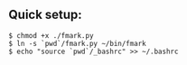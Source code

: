 ## Quick setup:

    $ chmod +x ./fmark.py
    $ ln -s `pwd`/fmark.py ~/bin/fmark
    $ echo "source `pwd`/_bashrc" >> ~/.bashrc
